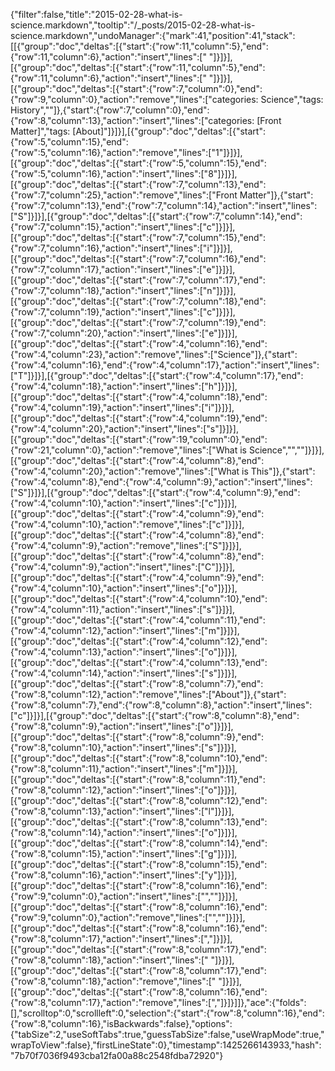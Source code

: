 {"filter":false,"title":"2015-02-28-what-is-science.markdown","tooltip":"/_posts/2015-02-28-what-is-science.markdown","undoManager":{"mark":41,"position":41,"stack":[[{"group":"doc","deltas":[{"start":{"row":11,"column":5},"end":{"row":11,"column":6},"action":"insert","lines":[" "]}]}],[{"group":"doc","deltas":[{"start":{"row":11,"column":5},"end":{"row":11,"column":6},"action":"insert","lines":[" "]}]}],[{"group":"doc","deltas":[{"start":{"row":7,"column":0},"end":{"row":9,"column":0},"action":"remove","lines":["categories: Science","tags: History",""]},{"start":{"row":7,"column":0},"end":{"row":8,"column":13},"action":"insert","lines":["categories: [Front Matter]","tags: [About]"]}]}],[{"group":"doc","deltas":[{"start":{"row":5,"column":15},"end":{"row":5,"column":16},"action":"remove","lines":["1"]}]}],[{"group":"doc","deltas":[{"start":{"row":5,"column":15},"end":{"row":5,"column":16},"action":"insert","lines":["8"]}]}],[{"group":"doc","deltas":[{"start":{"row":7,"column":13},"end":{"row":7,"column":25},"action":"remove","lines":["Front Matter"]},{"start":{"row":7,"column":13},"end":{"row":7,"column":14},"action":"insert","lines":["S"]}]}],[{"group":"doc","deltas":[{"start":{"row":7,"column":14},"end":{"row":7,"column":15},"action":"insert","lines":["c"]}]}],[{"group":"doc","deltas":[{"start":{"row":7,"column":15},"end":{"row":7,"column":16},"action":"insert","lines":["i"]}]}],[{"group":"doc","deltas":[{"start":{"row":7,"column":16},"end":{"row":7,"column":17},"action":"insert","lines":["e"]}]}],[{"group":"doc","deltas":[{"start":{"row":7,"column":17},"end":{"row":7,"column":18},"action":"insert","lines":["n"]}]}],[{"group":"doc","deltas":[{"start":{"row":7,"column":18},"end":{"row":7,"column":19},"action":"insert","lines":["c"]}]}],[{"group":"doc","deltas":[{"start":{"row":7,"column":19},"end":{"row":7,"column":20},"action":"insert","lines":["e"]}]}],[{"group":"doc","deltas":[{"start":{"row":4,"column":16},"end":{"row":4,"column":23},"action":"remove","lines":["Science"]},{"start":{"row":4,"column":16},"end":{"row":4,"column":17},"action":"insert","lines":["T"]}]}],[{"group":"doc","deltas":[{"start":{"row":4,"column":17},"end":{"row":4,"column":18},"action":"insert","lines":["h"]}]}],[{"group":"doc","deltas":[{"start":{"row":4,"column":18},"end":{"row":4,"column":19},"action":"insert","lines":["i"]}]}],[{"group":"doc","deltas":[{"start":{"row":4,"column":19},"end":{"row":4,"column":20},"action":"insert","lines":["s"]}]}],[{"group":"doc","deltas":[{"start":{"row":19,"column":0},"end":{"row":21,"column":0},"action":"remove","lines":["What is Science","",""]}]}],[{"group":"doc","deltas":[{"start":{"row":4,"column":8},"end":{"row":4,"column":20},"action":"remove","lines":["What is This"]},{"start":{"row":4,"column":8},"end":{"row":4,"column":9},"action":"insert","lines":["S"]}]}],[{"group":"doc","deltas":[{"start":{"row":4,"column":9},"end":{"row":4,"column":10},"action":"insert","lines":["c"]}]}],[{"group":"doc","deltas":[{"start":{"row":4,"column":9},"end":{"row":4,"column":10},"action":"remove","lines":["c"]}]}],[{"group":"doc","deltas":[{"start":{"row":4,"column":8},"end":{"row":4,"column":9},"action":"remove","lines":["S"]}]}],[{"group":"doc","deltas":[{"start":{"row":4,"column":8},"end":{"row":4,"column":9},"action":"insert","lines":["C"]}]}],[{"group":"doc","deltas":[{"start":{"row":4,"column":9},"end":{"row":4,"column":10},"action":"insert","lines":["o"]}]}],[{"group":"doc","deltas":[{"start":{"row":4,"column":10},"end":{"row":4,"column":11},"action":"insert","lines":["s"]}]}],[{"group":"doc","deltas":[{"start":{"row":4,"column":11},"end":{"row":4,"column":12},"action":"insert","lines":["m"]}]}],[{"group":"doc","deltas":[{"start":{"row":4,"column":12},"end":{"row":4,"column":13},"action":"insert","lines":["o"]}]}],[{"group":"doc","deltas":[{"start":{"row":4,"column":13},"end":{"row":4,"column":14},"action":"insert","lines":["s"]}]}],[{"group":"doc","deltas":[{"start":{"row":8,"column":7},"end":{"row":8,"column":12},"action":"remove","lines":["About"]},{"start":{"row":8,"column":7},"end":{"row":8,"column":8},"action":"insert","lines":["c"]}]}],[{"group":"doc","deltas":[{"start":{"row":8,"column":8},"end":{"row":8,"column":9},"action":"insert","lines":["o"]}]}],[{"group":"doc","deltas":[{"start":{"row":8,"column":9},"end":{"row":8,"column":10},"action":"insert","lines":["s"]}]}],[{"group":"doc","deltas":[{"start":{"row":8,"column":10},"end":{"row":8,"column":11},"action":"insert","lines":["m"]}]}],[{"group":"doc","deltas":[{"start":{"row":8,"column":11},"end":{"row":8,"column":12},"action":"insert","lines":["o"]}]}],[{"group":"doc","deltas":[{"start":{"row":8,"column":12},"end":{"row":8,"column":13},"action":"insert","lines":["l"]}]}],[{"group":"doc","deltas":[{"start":{"row":8,"column":13},"end":{"row":8,"column":14},"action":"insert","lines":["o"]}]}],[{"group":"doc","deltas":[{"start":{"row":8,"column":14},"end":{"row":8,"column":15},"action":"insert","lines":["g"]}]}],[{"group":"doc","deltas":[{"start":{"row":8,"column":15},"end":{"row":8,"column":16},"action":"insert","lines":["y"]}]}],[{"group":"doc","deltas":[{"start":{"row":8,"column":16},"end":{"row":9,"column":0},"action":"insert","lines":["",""]}]}],[{"group":"doc","deltas":[{"start":{"row":8,"column":16},"end":{"row":9,"column":0},"action":"remove","lines":["",""]}]}],[{"group":"doc","deltas":[{"start":{"row":8,"column":16},"end":{"row":8,"column":17},"action":"insert","lines":[","]}]}],[{"group":"doc","deltas":[{"start":{"row":8,"column":17},"end":{"row":8,"column":18},"action":"insert","lines":[" "]}]}],[{"group":"doc","deltas":[{"start":{"row":8,"column":17},"end":{"row":8,"column":18},"action":"remove","lines":[" "]}]}],[{"group":"doc","deltas":[{"start":{"row":8,"column":16},"end":{"row":8,"column":17},"action":"remove","lines":[","]}]}]]},"ace":{"folds":[],"scrolltop":0,"scrollleft":0,"selection":{"start":{"row":8,"column":16},"end":{"row":8,"column":16},"isBackwards":false},"options":{"tabSize":2,"useSoftTabs":true,"guessTabSize":false,"useWrapMode":true,"wrapToView":false},"firstLineState":0},"timestamp":1425266143933,"hash":"7b70f7036f9493cba12fa00a88c2548fdba72920"}